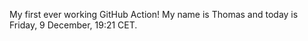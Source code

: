 My first ever working GitHub Action!
My name is Thomas and today is Friday, 9 December, 19:21 CET. 
